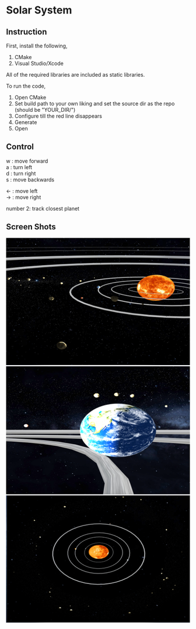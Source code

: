 # Solar System

## Instruction

First, install the following,
1. CMake
2. Visual Studio/Xcode

All of the required libraries are included as static libraries.

To run the code,

1. Open CMake
2. Set build path to your own liking and set the source dir as the repo (should be "YOUR_DIR/")
3. Configure till the red line disappears
4. Generate
5. Open

## Control

w : move forward <br />
a : turn left <br />
d : turn right <br />
s : move backwards <br />

<- : move left <br />
-> : move right <br />

number 2: track closest planet

## Screen Shots
![Alt text](https://github.com/DMZnoo/Solar_System/blob/master/view1.png?raw=true "View 1")
![Alt text](https://github.com/DMZnoo/Solar_System/blob/master/view2.png?raw=true "View 2")
![Alt text](https://github.com/DMZnoo/Solar_System/blob/master/view3.png?raw=true "View 3")

